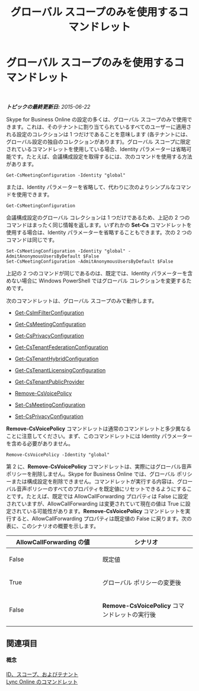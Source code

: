 ﻿---
title: グローバル スコープのみを使用するコマンドレット
TOCTitle: グローバル スコープのみを使用するコマンドレット
ms:assetid: 0ffd3bc9-a6a1-4c2e-8d52-e599acc49d2d
ms:mtpsurl: https://technet.microsoft.com/ja-jp/library/Dn362771(v=OCS.15)
ms:contentKeyID: 56270052
ms.date: 06/02/2017
mtps_version: v=OCS.15
ms.translationtype: HT
---

# グローバル スコープのみを使用するコマンドレット

 

_**トピックの最終更新日:** 2015-06-22_

Skype for Business Online の設定の多くは、グローバル スコープのみで使用できます。これは、そのテナントに割り当てられているすべてのユーザーに適用される設定のコレクションは 1 つだけであることを意味します (各テナントには、グローバル設定の独自のコレクションがあります)。グローバル スコープに限定されているコマンドレットを使用している場合、Identity パラメーターは省略可能です。たとえば、会議構成設定を取得するには、次のコマンドを使用する方法があります。

    Get-CsMeetingConfiguration -Identity "global"

または、Identity パラメーターを省略して、代わりに次のよりシンプルなコマンドを使用できます。

    Get-CsMeetingConfiguration

会議構成設定のグローバル コレクションは 1 つだけであるため、上記の 2 つのコマンドはまったく同じ情報を返します。いずれかの **Set-Cs** コマンドレットを使用する場合は、Identity パラメーターを省略することもできます。次の 2 つのコマンドは同じです。

    Set-CsMeetingConfiguration -Identity "global" -AdmitAnonymousUsersByDefault $False
    Set-CsMeetingConfiguration -AdmitAnonymousUsersByDefault $False

上記の 2 つのコマンドが同じであるのは、既定では、Identity パラメーターを含めない場合に Windows PowerShell ではグローバル コレクションを変更するためです。

次のコマンドレットは、グローバル スコープのみで動作します。

  - [Get-CsImFilterConfiguration](https://docs.microsoft.com/en-us/powershell/module/skype/Get-CsImFilterConfiguration)

  - [Get-CsMeetingConfiguration](get-csmeetingconfiguration.md)

  - [Get-CsPrivacyConfiguration](https://docs.microsoft.com/en-us/powershell/module/skype/Get-CsPrivacyConfiguration)

  - [Get-CsTenantFederationConfiguration](get-cstenantfederationconfiguration.md)

  - [Get-CsTenantHybridConfiguration](get-cstenanthybridconfiguration.md)

  - [Get-CsTenantLicensingConfiguration](get-cstenantlicensingconfiguration.md)

  - [Get-CsTenantPublicProvider](get-cstenantpublicprovider.md)

  - [Remove-CsVoicePolicy](remove-csvoicepolicy.md)

  - [Set-CsMeetingConfiguration](set-csmeetingconfiguration.md)

  - [Set-CsPrivacyConfiguration](https://docs.microsoft.com/en-us/powershell/module/skype/Set-CsPrivacyConfiguration)

**Remove-CsVoicePolicy** コマンドレットは通常のコマンドレットと多少異なることに注意してください。まず、このコマンドレットには Identity パラメーターを含める必要がありません。

    Remove-CsVoicePolicy -Identity "global"

第 2 に、**Remove-CsVoicePolicy** コマンドレットは、実際にはグローバル音声ポリシーを削除しません。Skype for Business Online では、グローバル ポリシーまたは構成設定を削除できません。コマンドレットが実行する内容は、グローバル音声ポリシーのすべてのプロパティを既定値にリセットできるようにすることです。たとえば、既定では AllowCallForwarding プロパティは False に設定されていますが、AllowCallForwarding は変更されていて現在の値は True に設定されている可能性があります。**Remove-CsVoicePolicy** コマンドレットを実行すると、AllowCallForwarding プロパティは既定値の False に戻ります。次の表に、このシナリオの概要を示します。


<table>
<colgroup>
<col style="width: 50%" />
<col style="width: 50%" />
</colgroup>
<thead>
<tr class="header">
<th>AllowCallForwarding の値</th>
<th>シナリオ</th>
</tr>
</thead>
<tbody>
<tr class="odd">
<td><p>False</p></td>
<td><p>既定値</p></td>
</tr>
<tr class="even">
<td><p>True</p></td>
<td><p>グローバル ポリシーの変更後</p></td>
</tr>
<tr class="odd">
<td><p>False</p></td>
<td><p><strong>Remove-CsVoicePolicy</strong> コマンドレットの実行後</p></td>
</tr>
</tbody>
</table>


## 関連項目

#### 概念

[ID、スコープ、およびテナント](identities-scopes-and-tenants-in-skype-for-business-online.md)  
[Lync Online のコマンドレット](the-skype-for-business-online-cmdlets.md)

